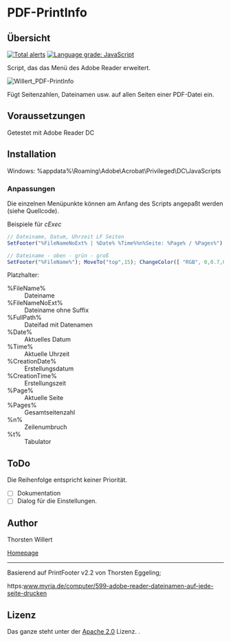 # PDF-PrintInfo

## Übersicht

[![Total alerts](https://img.shields.io/lgtm/alerts/g/THWillert/PDF-PrintInfo.svg?logo=lgtm&logoWidth=18)](https://lgtm.com/projects/g/THWillert/PDF-PrintInfo/alerts/) [![Language grade: JavaScript](https://img.shields.io/lgtm/grade/javascript/g/THWillert/PDF-PrintInfo.svg?logo=lgtm&logoWidth=18)](https://lgtm.com/projects/g/THWillert/PDF-PrintInfo/context:javascript)

Script, das das Menü des Adobe Reader erweitert.

![Willert_PDF-PrintInfo](https://user-images.githubusercontent.com/54273574/124302875-08738b00-db62-11eb-83fe-f2219e6158c7.png)

Fügt Seitenzahlen, Dateinamen usw. auf allen Seiten einer PDF-Datei ein.


## Voraussetzungen
Getestet mit Adobe Reader DC

## Installation
Windows:
%appdata%\Roaming\Adobe\Acrobat\Privileged\DC\JavaScripts

### Anpassungen

Die einzelnen Menüpunkte können am Anfang des Scripts angepaßt werden (siehe Quellcode).

Beispiele für *cExec*

``` JavaScript
// Dateiname, Datum, Uhrzeit LF Seiten
SetFooter("%FileNameNoExt% | %Date% %Time%%n%Seite: %Page% / %Pages%")

// Dateiname - oben - grün - groß
SetFooter("%FileName%"); MoveTo("top",15); ChangeColor([ "RGB", 0,0.7,0 ]); ChangeSize(12)
```

Platzhalter:
<dl>
 <dt>%FileName%</dt>
 <dd>Dateiname</dd>
 
 <dt>%FileNameNoExt%</dt>
 <dd>Dateiname ohne Suffix</dd>
 
 <dt>%FullPath%</dt>
 <dd>Dateifad mit Datenamen</dd>
 
 <dt>%Date%</dt>
 <dd>Aktuelles Datum</dd>
 
 <dt>%Time%</dt>
 <dd>Aktuelle Uhrzeit</dd>
 
 <dt>%CreationDate%</dt>
 <dd>Erstellungsdatum</dd>
 
 <dt>%CreationTime%</dt>
 <dd>Erstellungszeit</dd>
 
  <dt>%Page%</dt>
 <dd>Aktuelle Seite</dd>
 
  <dt>%Pages%</dt>
 <dd>Gesamtseitenzahl</dd>
 
  <dt>%n%</dt>
 <dd>Zeilenumbruch</dd>
 
 <dt>%t%</dt>
 <dd>Tabulator</dd>
</dl>

## ToDo

Die Reihenfolge entspricht keiner Priorität.

 - [ ] Dokumentation
 - [ ] Dialog für die Einstellungen.

 ## Author
 Thorsten Willert

 [Homepage](https://www.thorsten-willert.de/)
 
 ___
 Basierend auf PrintFooter v2.2 von Thorsten Eggeling;
 
 https:www.myria.de/computer/599-adobe-reader-dateinamen-auf-jede-seite-drucken

 ## Lizenz
 Das ganze steht unter der [Apache 2.0](https://github.com/THWillert/PDF-PrintInfo/blob/master/LICENSE) Lizenz.
.

